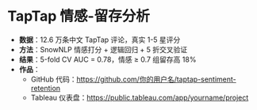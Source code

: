 # TapTap 情感-留存分析
- **数据**：12.6 万条中文 TapTap 评论，真实 1-5 星评分  
- **方法**：SnowNLP 情感打分 + 逻辑回归 + 5 折交叉验证  
- **结果**：5-fold CV AUC = 0.78，情感 ≥ 0.7 组留存高 18%  
- **作品**：  
  - GitHub 代码：https://github.com/你的用户名/taptap-sentiment-retention  
  - Tableau 仪表盘：https://public.tableau.com/app/yourname/project
